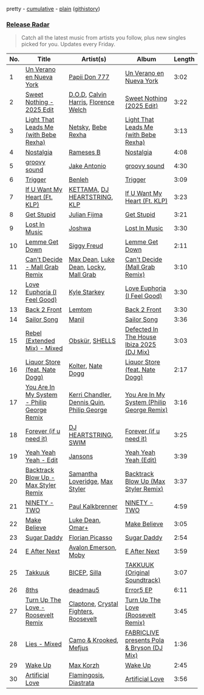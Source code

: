 pretty - [cumulative](/playlists/cumulative/Release%20Radar.md) - [plain](/playlists/plain/37i9dQZEVXbsudmxBFKW7G) ([githistory](https://github.githistory.xyz/vitokorn/spotify-playlist-archive/blob/master/playlists/plain/37i9dQZEVXbsudmxBFKW7G))
### [Release Radar](https://open.spotify.com/playlist/37i9dQZEVXbsudmxBFKW7G)

> Catch all the latest music from artists you follow, plus new singles picked for you. Updates every Friday.

| No. | Title | Artist(s) | Album | Length |
|---|---|---|---|---|
| 1 | [Un Verano en Nueva York](https://open.spotify.com/track/2nnaCxzVuGDZsVW7PNdCca) | [Papii Don 777](https://open.spotify.com/artist/0R6wNTuDSLNgJuBBBcfhiy) | [Un Verano en Nueva York](https://open.spotify.com/album/3EpozJV3hg8hCQwFDbXXO5) | 3:02 |
| 2 | [Sweet Nothing - 2025 Edit](https://open.spotify.com/track/4ClVzfSYEea03HjEoDYOX3) | [D.O.D](https://open.spotify.com/artist/0Cs47vvRsPgEfliBU9KDiB), [Calvin Harris](https://open.spotify.com/artist/7CajNmpbOovFoOoasH2HaY), [Florence Welch](https://open.spotify.com/artist/0IROOdQ2fQUcoaEPqt1Isg) | [Sweet Nothing (2025 Edit)](https://open.spotify.com/album/4i8AwmJIMxxO8RrXOkjm3p) | 3:22 |
| 3 | [Light That Leads Me (with Bebe Rexha)](https://open.spotify.com/track/1tNSYryHAUXKSMqYh1WS5M) | [Netsky](https://open.spotify.com/artist/5TgQ66WuWkoQ2xYxaSTnVP), [Bebe Rexha](https://open.spotify.com/artist/64M6ah0SkkRsnPGtGiRAbb) | [Light That Leads Me (with Bebe Rexha)](https://open.spotify.com/album/4rDHRIyHr7ixE7IBtUaHtm) | 3:13 |
| 4 | [Nostalgia](https://open.spotify.com/track/2zD33qYNhWvVdL9Qhl7AU7) | [Rameses B](https://open.spotify.com/artist/06EfEcjc0vdvI6VNL0soIO) | [Nostalgia](https://open.spotify.com/album/5XVfz9LCSjj6dVahUztcty) | 4:08 |
| 5 | [groovy sound](https://open.spotify.com/track/6y9ZHB5YdYkWzGTwOt7GtV) | [Jake Antonio](https://open.spotify.com/artist/5jpgPXIFQ0RzKw2IHyS8JC) | [groovy sound](https://open.spotify.com/album/3eMtNEEmPfzUohZ5M34NWf) | 4:30 |
| 6 | [Trigger](https://open.spotify.com/track/4vCRfyRUe5Cb9zhiUZIKji) | [Benleh](https://open.spotify.com/artist/5Ye67Vh00LWtpEAWDx8Swm) | [Trigger](https://open.spotify.com/album/6z7SQLPhMjaPCKEJKNy2i0) | 3:09 |
| 7 | [If U Want My Heart (Ft. KLP)](https://open.spotify.com/track/6xLcLWmWW2Kle7zacIIT5A) | [KETTAMA](https://open.spotify.com/artist/3an9rnsXKPCAMlZgH4A0n4), [DJ HEARTSTRING](https://open.spotify.com/artist/5tcwaJBUyEdxQxvieuQxU7), [KLP](https://open.spotify.com/artist/3cWOwptrfEuGMJ2cM7ipc3) | [If U Want My Heart (Ft. KLP)](https://open.spotify.com/album/1MW85rBJDHzpDIu4rtKPez) | 3:23 |
| 8 | [Get Stupid](https://open.spotify.com/track/22pC8m4kzjrMQRJXYg0usw) | [Julian Fijma](https://open.spotify.com/artist/3KEvY1XBn7ZqQcHhUoGeqy) | [Get Stupid](https://open.spotify.com/album/0xkWdnlmmsfqbFrdqlrGom) | 3:21 |
| 9 | [Lost In Music](https://open.spotify.com/track/7FUKSjbSp3GrEEPTmj5e5R) | [Joshwa](https://open.spotify.com/artist/1PzAgFVk9v8cxn9flrqrv5) | [Lost In Music](https://open.spotify.com/album/51da1nUSWtm7kA6JZuu6lT) | 3:30 |
| 10 | [Lemme Get Down](https://open.spotify.com/track/2MBPt1MzFfKMy2RLdBmEAf) | [Siggy Freud](https://open.spotify.com/artist/7pZjmToqPVazSjSXKDoXw2) | [Lemme Get Down](https://open.spotify.com/album/3SNtRDYHo77QPO8Ct4kkbp) | 2:11 |
| 11 | [Can't Decide - Mall Grab Remix](https://open.spotify.com/track/6HqSr1g9KGR2zEqh7TyDye) | [Max Dean](https://open.spotify.com/artist/65TLDWbTJxYASqadmNAxvc), [Luke Dean](https://open.spotify.com/artist/2BhXOZ96YbOdXz8F6HVUw4), [Locky](https://open.spotify.com/artist/5ZwpRQ2GBK8tsd6x45Ngwa), [Mall Grab](https://open.spotify.com/artist/7yF6JnFPDzgml2Ytkyl5D7) | [Can't Decide (Mall Grab Remix)](https://open.spotify.com/album/4e2ODyBiuYVDu1v2miOSop) | 3:10 |
| 12 | [Love Euphoria (I Feel Good)](https://open.spotify.com/track/3VpFujVyjX04qiwnvspzgM) | [Kyle Starkey](https://open.spotify.com/artist/1crvHImsszKXTJr4wsOPhe) | [Love Euphoria (I Feel Good)](https://open.spotify.com/album/73heBwV4IvI06h27Fdjevs) | 3:30 |
| 13 | [Back 2 Front](https://open.spotify.com/track/2fUNlLJrzdX1uoK6pMwuai) | [Lemtom](https://open.spotify.com/artist/2B9xp0rpwFz5TON2ZSSKEF) | [Back 2 Front](https://open.spotify.com/album/6GyV9Uov54iX2ldS2333is) | 3:30 |
| 14 | [Sailor Song](https://open.spotify.com/track/5gyCGvqqz7KUlDPzlSw7HX) | [Manil](https://open.spotify.com/artist/1ZattA8w6JrHloEUCU2oNl) | [Sailor Song](https://open.spotify.com/album/1ynNasvq11j2tk9hnVNJx6) | 3:36 |
| 15 | [Rebel (Extended Mix) - Mixed](https://open.spotify.com/track/3x5ce2O4LxiL4ilHjE1Yzc) | [Obskür](https://open.spotify.com/artist/29MTNlaVntQaQiDyj8KGwx), [SHELLS](https://open.spotify.com/artist/1ZwuShKjJItDJez0aDCsxN) | [Defected In The House Ibiza 2025 (DJ Mix)](https://open.spotify.com/album/6OWwaIqKSqvl9CCBCkPwfc) | 3:03 |
| 16 | [Liquor Store (feat. Nate Dogg)](https://open.spotify.com/track/1Ofr85G2VL1z2Ge4g0R6CT) | [Kolter](https://open.spotify.com/artist/2Invsp3HSrAeJy4u7Retry), [Nate Dogg](https://open.spotify.com/artist/1Oa0bMld0A3u5OTYfMzp5h) | [Liquor Store (feat. Nate Dogg)](https://open.spotify.com/album/4s6ArJmKtOG3xOtV7AsdjZ) | 2:17 |
| 17 | [You Are In My System - Philip George Remix](https://open.spotify.com/track/0hIa0aOhFV9sZhtRdNcYPo) | [Kerri Chandler](https://open.spotify.com/artist/7nqpEU6DCHkNtK1bYsyS3W), [Dennis Quin](https://open.spotify.com/artist/1iaGffGcjxdzSFkwfCN2Ul), [Philip George](https://open.spotify.com/artist/0Q9slhIaEgg190iG8udYIV) | [You Are In My System (Philip George Remix)](https://open.spotify.com/album/1AQ1S6l99M7Z1ldeV1e8hY) | 3:16 |
| 18 | [Forever (if u need it)](https://open.spotify.com/track/0Khk6IL9qFhuRwjJh21oMY) | [DJ HEARTSTRING](https://open.spotify.com/artist/5tcwaJBUyEdxQxvieuQxU7), [SWIM](https://open.spotify.com/artist/1OxXLWb0AXEgOfTUzlDg3V) | [Forever (if u need it)](https://open.spotify.com/album/2ljpCWjcaTnL7JH6jwIEHS) | 3:25 |
| 19 | [Yeah Yeah Yeah - Edit](https://open.spotify.com/track/2yp1kALznMhk5uVd8PdA0j) | [Jansons](https://open.spotify.com/artist/0gztzLIt9uRDJd4Jl9TSLY) | [Yeah Yeah Yeah (Edit)](https://open.spotify.com/album/5CgHBjU9PiSUruJqKbVvx8) | 3:39 |
| 20 | [Backtrack Blow Up - Max Styler Remix](https://open.spotify.com/track/2gyyB70dNaYPD5yKWCpOlV) | [Samantha Loveridge](https://open.spotify.com/artist/4j9yrmRQGfRicLiUdcvPjt), [Max Styler](https://open.spotify.com/artist/3NKKngINK1tP6BFy0WOyWk) | [Backtrack Blow Up (Max Styler Remix)](https://open.spotify.com/album/6CQ9rcuravEBO6IOIjyIKy) | 3:37 |
| 21 | [NINETY - TWO](https://open.spotify.com/track/39J7rlUo7qeSRvyeFJnrPp) | [Paul Kalkbrenner](https://open.spotify.com/artist/0rasA5Z5h1ITtHelCpfu9R) | [NINETY - TWO](https://open.spotify.com/album/38NbhvqpJ1UMqBGTmNtt10) | 4:59 |
| 22 | [Make Believe](https://open.spotify.com/track/5iH81hIpxAYJKrominvxST) | [Luke Dean](https://open.spotify.com/artist/2BhXOZ96YbOdXz8F6HVUw4), [Omar+](https://open.spotify.com/artist/06HO1b1nd4kQzRakdZBTSc) | [Make Believe](https://open.spotify.com/album/5rz0T4v8f8U8fdZeq93BhH) | 3:05 |
| 23 | [Sugar Daddy](https://open.spotify.com/track/5N2lUnT2ZJ7cifkQybBpkY) | [Florian Picasso](https://open.spotify.com/artist/4GWqzTTt2uA9Ms6HfUhWUn) | [Sugar Daddy](https://open.spotify.com/album/1iqcrKdPT1R7rZSQXHQs5F) | 2:54 |
| 24 | [E After Next](https://open.spotify.com/track/1yb4K5pUkIfRZIw32ZaTvx) | [Avalon Emerson](https://open.spotify.com/artist/4yrO1N273PlTaixa4BNwBz), [Moby](https://open.spotify.com/artist/3OsRAKCvk37zwYcnzRf5XF) | [E After Next](https://open.spotify.com/album/1YNNaOiibKxllupH7pcEyU) | 3:59 |
| 25 | [Takkuuk](https://open.spotify.com/track/7rrploI6JNiOToT5gEcCOa) | [BICEP](https://open.spotify.com/artist/73A3bLnfnz5BoQjb4gNCga), [Silla](https://open.spotify.com/artist/4IQbgsqEGJsajflMA2dZ6W) | [TAKKUUK (Original Soundtrack)](https://open.spotify.com/album/60g26elZ1WbA4abG7HvLo7) | 3:07 |
| 26 | [8ths](https://open.spotify.com/track/3oLfgPob5XKsY48VB20UZz) | [deadmau5](https://open.spotify.com/artist/2CIMQHirSU0MQqyYHq0eOx) | [Error5 EP](https://open.spotify.com/album/47LmTgQtRaRhVAUgIuVpF2) | 6:11 |
| 27 | [Turn Up The Love - Roosevelt Remix](https://open.spotify.com/track/6PoriAHnwpIM3EDFUAZNSI) | [Claptone](https://open.spotify.com/artist/4mncDFjVLUa3s025Tct3Ry), [Crystal Fighters](https://open.spotify.com/artist/75EZuo5MHV2572NRpMWotC), [Roosevelt](https://open.spotify.com/artist/4AQrqVz6BYwy29iMxcGtx7) | [Turn Up The Love (Roosevelt Remix)](https://open.spotify.com/album/71wq1IxTjclhzDx1PUlkU1) | 3:45 |
| 28 | [Lies - Mixed](https://open.spotify.com/track/1GpHmQT4wrR1J3QWxK6OnR) | [Camo & Krooked](https://open.spotify.com/artist/2N8IPNZTiNo3nj4mreOlHU), [Mefjus](https://open.spotify.com/artist/54qqaSH6byJIb8eFWxe3Pj) | [FABRICLIVE presents Pola & Bryson (DJ Mix)](https://open.spotify.com/album/3PskBgpGpeDCsxgwXnQXXi) | 1:36 |
| 29 | [Wake Up](https://open.spotify.com/track/4T6kkDUqUiv7Adh9o5ImRw) | [Max Korzh](https://open.spotify.com/artist/5meD8C7oGK5yUEY2T7ZZ7W) | [Wake Up](https://open.spotify.com/album/0KIv2HwJItvjalsFzQRzf8) | 2:45 |
| 30 | [Artificial Love](https://open.spotify.com/track/3bp5qpZaIgSiCBdgZP2s49) | [Flamingosis](https://open.spotify.com/artist/75cW8FFekyCjj0mfZM1Gfb), [Diastrata](https://open.spotify.com/artist/1Z1MedqFUlxM3OHqdHK7mx) | [Artificial Love](https://open.spotify.com/album/65UpqgG3qjIrwPLVfdIg2z) | 3:56 |